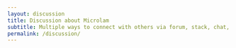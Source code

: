 ```yaml
---
layout: discussion
title: Discussion about Microlam
subtitle: Multiple ways to connect with others via forum, stack, chat, or email groups.
permalink: /discussion/
---
```


